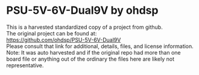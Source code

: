 
# PSU-5V-6V-Dual9V by ohdsp  
This is a harvested standardized copy of a project from github.  
The original project can be found at:  
https://github.com/ohdsp/PSU-5V-6V-Dual9V  
Please consult that link for additional, details, files, and license information.  
Note: It was auto harvested and if the original repo had more than one board file or anything out of the ordinary the files here are likely not representative.  
    